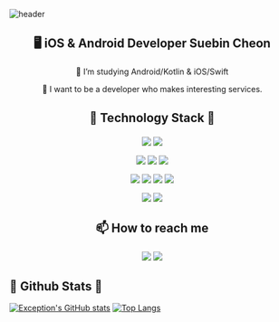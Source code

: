 ![header](https://capsule-render.vercel.app/api?type=wave&color=auto&height=300&section=header&text=exception's%20github&fontSize=90)
 <h2> <p align="center"><b> 🖥️ iOS & Android Developer Suebin Cheon </b>  </p> </h2>
<p align="center"> 🌱 I’m studying Android/Kotlin & iOS/Swift </p>
<p align="center"> 💬 I want to be a developer who makes interesting services. </p>
<h2> <p align="center"> <b> 🚀 Technology Stack 🚀 </b> </p> </h2>
<p align="center"> <img src="https://img.shields.io/badge/-iOS-red"/> 
 <img src="https://img.shields.io/badge/-Android-brightgreen"/> </p>

<p align="center"> 
<img src="https://img.shields.io/badge/-Swift-FFCC00"/> 
<img src="https://img.shields.io/badge/-Kotlin-3333FF"/>   
<img src="https://img.shields.io/badge/-Java-yellow"/> 
 </p>


<p align="center">
<img src="https://img.shields.io/badge/-Springboot-blue"/> 
<img src="https://img.shields.io/badge/-React-FF66FF"/> 
<img src="https://img.shields.io/badge/-MySQL-6633CC"/> 
<img src="https://img.shields.io/badge/-Hibernate-FF6633"/> </p>

<p align="center">
 <img src="https://img.shields.io/badge/-Git-999999"/>
<img src="https://img.shields.io/badge/-AWS-black"/>  </p>

<h2> <p align="center"> <b> 📫 How to reach me</b> </p> </h2>
<p align="center"> <img src="https://img.shields.io/badge/e--mail-%20exception%40kakao.com-ffe812"/> 
<a href="https://exception-log.tistory.com/"> <img src="https://img.shields.io/badge/Blog-Exception--Log-CC0000"/> </a>
</p>


## 💬 Github Stats 💬
[![Exception's GitHub stats](https://github-readme-stats.vercel.app/api?username=b1ctory&theme=buefy&count_private=true&show_icons=true&line_height=33)](https://github.com/anuraghazra/github-readme-stats) [![Top Langs](https://github-readme-stats.vercel.app/api/top-langs/?username=b1ctory&theme=buefy&exclude_repo=DigitalContentsFinalProject&langs_count=4&card_width=352)](https://github.com/anuraghazra/github-readme-stats)


<!--
**b1ctory/b1ctory** is a ✨ _special_ ✨ repository because its `README.md` (this file) appears on your GitHub profile.

Here are some ideas to get you started:

- 🔭 I’m currently working on ...
- 🌱 I’m currently learning ...
- 👯 I’m looking to collaborate on ...
- 🤔 I’m looking for help with ...
- 💬 Ask me about ...
- 📫 How to reach me: ...
- 😄 Pronouns: ...
- ⚡ Fun fact: ...
-->
